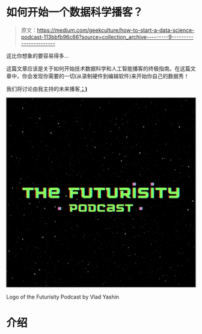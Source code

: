 # 如何开始一个数据科学播客？

> 原文：<https://medium.com/geekculture/how-to-start-a-data-science-podcast-113bbfb96c66?source=collection_archive---------9----------------------->

这比你想象的要容易得多…

这篇文章应该是关于如何开始技术数据科学和人工智能播客的终极指南。在这篇文章中，你会发现你需要的一切(从录制硬件到编辑软件)来开始你自己的数据秀！

我们将讨论由我主持的未来播客[**；)**](https://thefuturisitypodcast.buzzsprout.com/)

![](img/5cf94b97328a4450ef71229981df80c6.png)

Logo of the Futurisity Podcast by Vlad Yashin

# 介绍